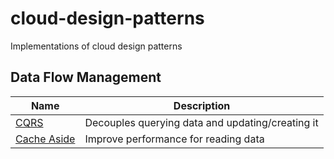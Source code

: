 # cloud-design-patterns
Implementations of cloud design patterns

## Data Flow Management
| Name | Description|
|------------------|------------------|  
|[CQRS](cqrs)|Decouples querying data and updating/creating it|
|[Cache Aside](cache-aside)|Improve performance for reading data|
